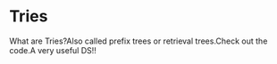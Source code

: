 # Tries
What are Tries?Also called prefix trees or retrieval trees.Check out the code.A very useful DS!!
